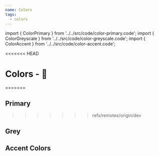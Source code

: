 ```yaml
---
name: Colors
tags:
  - colors
---
```


<!-- CODE IMPORTS -->

<!-- prettier-ignore -->
import { ColorPrimary } from '../../src/code/color-primary.code';
import { ColorGreyscale } from '../../src/code/color-greyscale.code';
import { ColorAccent } from '../../src/code/color-accent.code';

<!-- END CODE IMPORTS -->

<DocHeader props={props}/>

<<<<<<< HEAD
# Colors - 🌈
=======
## Primary
>>>>>>> refs/remotes/origin/dev

<ThemeWrapper>
  <ColorPrimary />
</ThemeWrapper>

## Grey

<ThemeWrapper>
  <ColorGreyscale />
</ThemeWrapper>

## Accent Colors

<ThemeWrapper>
  <ColorAccent />
</ThemeWrapper>
